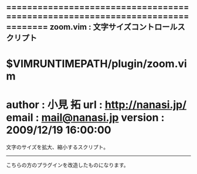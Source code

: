 ==============================================================================
zoom.vim : 文字サイズコントロールスクリプト
------------------------------------------------------------------------------
$VIMRUNTIMEPATH/plugin/zoom.vim
==============================================================================
author  : 小見 拓
url     : http://nanasi.jp/
email   : mail@nanasi.jp
version : 2009/12/19 16:00:00
==============================================================================
文字のサイズを拡大、縮小するスクリプト。

------------------------------------------------------------------------------
こちらの方のプラグインを改造したものになります。
